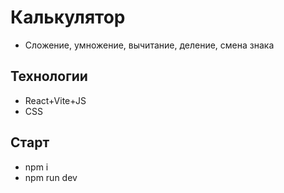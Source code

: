 # Калькулятор
- Сложение, умножение, вычитание, деление, смена знака
## Технологии
- React+Vite+JS
- CSS
## Старт
- npm i
- npm run dev

